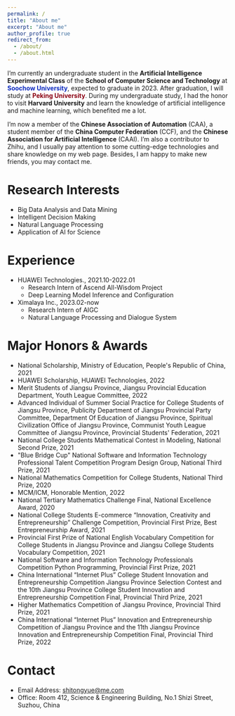 ```yaml
---
permalink: /
title: "About me"
excerpt: "About me"
author_profile: true
redirect_from: 
  - /about/
  - /about.html
---
```


I’m currently an undergraduate student in the **Artificial Intelligence Experimental Class** of the **School of Computer Science and Technology** at **<font color="##EE2C2C">Soochow University</font>**, expected to graduate in 2023. After graduation, I will study at **<font color="#8B0012">Peking University</font>**. During my undergraduate study, I had the honor to visit **Harvard University** and learn the knowledge of artificial intelligence and machine learning, which benefited me a lot.

I’m now a member of the **Chinese Association of Automation** (CAA), a student member of the **China Computer Federation** (CCF), and the **Chinese Association for Artificial Intelligence** (CAAI). I’m also a contributor to Zhihu, and I usually pay attention to some cutting-edge technologies and share knowledge on my web page. Besides, I am happy to make new friends, you may contact me.

Research Interests
======
* Big Data Analysis and Data Mining
* Intelligent Decision Making
* Natural Language Processing
* Application of AI for Science

Experience
======
* HUAWEI Technologies., 2021.10-2022.01
  * Research Intern of Ascend All-Wisdom Project
  * Deep Learning Model Inference and Configuration
* Ximalaya Inc., 2023.02-now
  * Research Intern of AIGC
  * Natural Language Processing and Dialogue System

Major Honors & Awards
======
* National Scholarship, Ministry of Education, People's Republic of China, 2021
* HUAWEI Scholarship, HUAWEI Technologies, 2022
* Merit Students of Jiangsu Province, Jiangsu Provincial Education Department, Youth League Committee, 2022
* Advanced Individual of Summer Social Practice for College Students of Jiangsu Province, Publicity Department of Jiangsu Provincial Party Committee, Department Of Education of Jiangsu Province, Spiritual Civilization Office of Jiangsu Province, Communist Youth League Committee of Jiangsu Province, Provincial Students' Federation, 2021
* National College Students Mathematical Contest in Modeling, National Second Prize, 2021
* "Blue Bridge Cup" National Software and Information Technology Professional Talent Competition Program Design Group, National Third Prize, 2021
* National Mathematics Competition for College Students, National Third Prize, 2020
* MCM/ICM, Honorable Mention, 2022
* National Tertiary Mathematics Challenge Final, National Excellence Award, 2020
* National College Students E-commerce “Innovation, Creativity and Entrepreneurship” Challenge Competition, Provincial First Prize, Best Entrepreneurship Award, 2021
* Provincial First Prize of National English Vocabulary Competition for College Students in Jiangsu Province and Jiangsu College Students Vocabulary Competition, 2021
* National Software and Information Technology Professionals Competition Python Programming, Provincial First Prize, 2021
* China International “Internet Plus” College Student Innovation and Entrepreneurship Competition Jiangsu Province Selection Contest and the 10th Jiangsu Province College Student Innovation and Entrepreneurship Competition Final, Provincial Third Prize, 2021
* Higher Mathematics Competition of Jiangsu Province, Provincial Third Prize, 2021
* China International “Internet Plus” Innovation and Entrepreneurship Competition of Jiangsu Province and the 11th Jiangsu Province Innovation and Entrepreneurship Competition Final, Provincial Third Prize, 2022

Contact
======
* Email Address: shitongyue@me.com
* Office: Room 412, Science & Engineering Building, No.1 Shizi Street, Suzhou, China